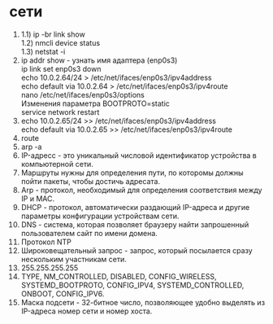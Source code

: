 
# сети

1. 1.1) ip -br link show  
1.2) nmcli device status  
1.3) netstat -i  
2. ip addr show - узнать имя адаптера (enp0s3)  
ip link set enp0s3 down  
echo 10.0.2.64/24 > /etc/net/ifaces/enp0s3/ipv4address  
echo default via 10.0.2.64 > /etc/net/ifaces/enp0s3/ipv4route  
nano /etc/net/ifaces/enp0s3/options  
Изменения параметра BOOTPROTO=static  
service network restart  
3. echo 10.0.2.65/24 >> /etc/net/ifaces/enp0s3/ipv4address  
echo default via 10.0.2.65 >> /etc/net/ifaces/enp0s3/ipv4route  
4. route  
5. arp -a  
6. IP-адресс - это уникальный числовой идентификатор устройства в компьютерной сети.  
7. Маршруты нужны для определения пути, по которомы должны пойти пакеты, чтобы достичь адресата.  
8. Arp - протокол, необходимый для определения соответствия между IP и MAC.  
9. DHCP - протокол, автоматически раздающий IP-адреса и другие параметры конфигурации устройствам сети.  
10. DNS - система, которая позволяет браузеру найти запрошенный пользователем сайт по имени домена.  
11. Протокол NTP  
12.  Широковещательный запрос - запрос, который посылается сразу нескольким участникам сети.  
13. 255.255.255.255  
14. TYPE, NM_CONTROLLED, DISABLED, CONFIG_WIRELESS, SYSTEMD_BOOTPROTO, CONFIG_IPV4, SYSTEMD_CONTROLLED, ONBOOT, CONFIG_IPV6.  
15. Маска подсети - 32-битное число, позволяющее удобно выделять из IP-адреса номер сети и номер хоста.
